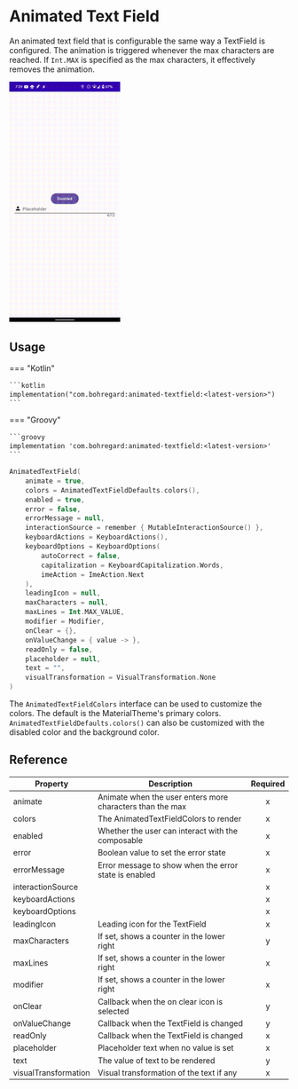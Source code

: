 # Animated Text Field

An animated text field that is configurable the same way a TextField is configured. The animation is triggered whenever the max characters are reached. If `Int.MAX` is specified as the max characters, it effectively removes the animation.

<img alt="Date Picker detail" src="/img/AnimatedTextField.gif" width="200"/>

## Usage

=== "Kotlin"

    ```kotlin
    implementation("com.bohregard:animated-textfield:<latest-version>")
    ```

=== "Groovy"

    ```groovy
    implementation 'com.bohregard:animated-textfield:<latest-version>'
    ```

```kotlin
AnimatedTextField(
    animate = true,
    colors = AnimatedTextFieldDefaults.colors(),
    enabled = true,
    error = false,
    errorMessage = null,
    interactionSource = remember { MutableInteractionSource() },
    keyboardActions = KeyboardActions(),
    keyboardOptions = KeyboardOptions(
        autoCorrect = false,
        capitalization = KeyboardCapitalization.Words,
        imeAction = ImeAction.Next
    ),
    leadingIcon = null,
    maxCharacters = null,
    maxLines = Int.MAX_VALUE,
    modifier = Modifier,
    onClear = {},
    onValueChange = { value -> },
    readOnly = false,
    placeholder = null,
    text = "",
    visualTransformation = VisualTransformation.None
)
```

The `AnimatedTextFieldColors` interface can be used to customize the colors. The default is the MaterialTheme's primary colors. `AnimatedTextFieldDefaults.colors()` can also be customized with the disabled color and the background color.

## Reference

| Property             | Description                                               | Required |
|----------------------|-----------------------------------------------------------|:--------:|
| animate              | Animate when the user enters more characters than the max |    x     |
| colors               | The AnimatedTextFieldColors to render                     |    x     |
| enabled              | Whether the user can interact with the composable         |    x     |
| error                | Boolean value to set the error state                      |    x     |
| errorMessage         | Error message to show when the error state is enabled     |    x     |
| interactionSource    |                                                           |    x     |
| keyboardActions      |                                                           |    x     |
| keyboardOptions      |                                                           |    x     |
| leadingIcon          | Leading icon for the TextField                            |    x     |
| maxCharacters        | If set, shows a counter in the lower right                |    y     |
| maxLines             | If set, shows a counter in the lower right                |    x     |
| modifier             | If set, shows a counter in the lower right                |    x     |
| onClear              | Callback when the on clear icon is selected               |    y     |
| onValueChange        | Callback when the TextField is changed                    |    y     |
| readOnly             | Callback when the TextField is changed                    |    x     |
| placeholder          | Placeholder text when no value is set                     |    x     |
| text                 | The value of text to be rendered                          |    y     |
| visualTransformation | Visual transformation of the text if any                  |    x     |
